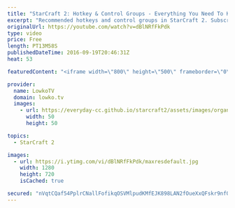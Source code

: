 ```yaml
---
title: "StarCraft 2: Hotkey & Control Groups - Everything You Need To Know!"
excerpt: "Recommended hotkeys and control groups in StarCraft 2. Subscribe for more videos: http://lowko.tv/youtube More StarCraft 2 tutorials: https://goo.gl/IKl51P  In this video I cover everything that has to do with hotkeys and control groups in StarCraft 2.   Keyboard is the Filco Majestouch 2 with brown"
originalUrl: https://youtube.com/watch?v=dBlNRfFkPdk
type: video
price: Free
length: PT13M58S
publishedDateTime: 2016-09-19T20:46:31Z
heat: 53

featuredContent: "<iframe width=\"800\" height=\"500\" frameborder=\"0\" src=\"https://www.youtube.com/embed/dBlNRfFkPdk\" allow=\"accelerometer; autoplay; encrypted-media; gyroscope; picture-in-picture\" allowfullscreen></iframe>"

provider:
  name: LowkoTV
  domain: lowko.tv
  images:
    - url: https://everyday-cc.github.io/starcraft2/assets/images/organizations/lowko.tv-50x50.jpg
      width: 50
      height: 50

topics:
  - StarCraft 2

images:
  - url: https://i.ytimg.com/vi/dBlNRfFkPdk/maxresdefault.jpg
    width: 1280
    height: 720
    isCached: true

secured: "nVqtCQaf54PplrCNallFofikqOSVMlpudKMfEJK898LAN2fOueXxQFskr9nfQdvURehwYbZ4vYOcCJSH6iDhLajSAkshsK6l5Aits0DAJmDZf6zFAbPooZIXOnrnczheLVEfNHFSGf7zsb0w0PCaGD1XRPECCC7u1uHmhl8tmsY1v9TU92K7ZhgpRjnWUT6pKwWlVsucktxwgxCJkepCyGhYTU2pcgzEmwJ+Yr7FTn8l7lf6Rs3htP4IozGhVjqH8VjzdntSfZDFCeMzRNEdK1WZcwB6EmE4g99+XJtgnSiVYaZQjEFgg+wBiDt4NW/Y2sQIcsf1MKmRmPmGjJpheVlZSq34XsXI7TURd1jqmSuJtI2H4iPANNwnfSotArRRGhbit2Yb4plSXWeV/azXW4I7sbVjIdE62yc2GrfDE33oXQbbS8bY5mkalX8b3ZYA;a+Lj6/mu6Zq8waUHmk4obQ=="
---
```



